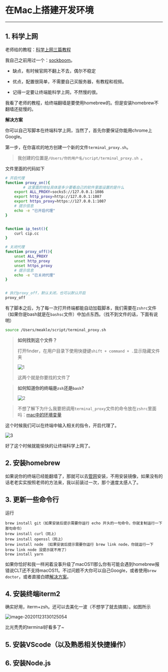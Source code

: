 # 在Mac上搭建开发环境

---

## 1. 科学上网

老师给的教程：[科学上网三篇教程](https://github.com/sun-shadow/Surf_the_Internet/blob/master/入门篇.md)

我自己之前用过一个：[sockboom](https://sockboom.art/)。

* 缺点，有时候官网不翻上不去，偶尔不稳定
* 优点，配置很简单，不需要自己买服务器，有教程和视频。



* 记得一定要让终端能科学上网，不然慢的很。



我看了老师的教程，给终端翻墙是要使用homebrew的。但是安装homebrew不翻墙还挺慢的。



**解决方案**

你可以自己写脚本在终端科学上网，当然了，首先你要保证你能用chrome上Google。



第一步，在你喜欢的地方创建一个新的文件`terminal_proxy.sh`。

> 我创建的位置是`/Users/你的用户名/script/terminal_proxy.sh `。

文件里面的代码如下

```bash
# 开启代理
function proxy_on(){
		# 这里面的地址具体是多少要看自己的软件里面设置的是什么
    export ALL_PROXY=socks5://127.0.0.1:1086
    export http_proxy=http://127.0.0.1:1087
    export https_proxy=https://127.0.0.1:1087
    # 提示信息
    echo -e "已开启代理"
}


function ip_test(){
    curl cip.cc
}

# 关闭代理
function proxy_off(){
    unset ALL_PROXY
    unset http_proxy
    unset https_proxy
    # 提示信息
    echo -e "已关闭代理"
}


# 执行proxy_off，默认关闭，也可以默认开启
proxy_off
```

有了脚本之后，为了每一次打开终端都能自动加载脚本，我们需要在`zshrc`文件（如果你是bash就是在`bashsc`文件）中加点东西。（找不到文件的话，下面有说明）

```bash
source /Users/meakle/script/terminal_proxy.sh
```

>**如何找到这个文件？**
>
>打开finder，在用户目录下使用快捷键`shift + command + .`显示隐藏文件夹
>
>![1](01%E6%90%AD%E5%BB%BA%E7%8E%AF%E5%A2%83.assets/1.png)
>
>这两个就是你要找的文件了
>
>

> **如何知道你的终端是`zsh`还是`bash`?**
>
> ![2](01%E6%90%AD%E5%BB%BA%E7%8E%AF%E5%A2%83.assets/2.png)

>  不想了解下为什么我要把调用`terminal_proxy`文件的命令放在`zshrc`里面吗：[mac中的环境变量](../../blog/macos/mac中的环境变量.md)



这个时候我们可以在终端中输入相关的指令，开启代理了。

![3](01%E6%90%AD%E5%BB%BA%E7%8E%AF%E5%A2%83.assets/3.png)



好了这个时候就能愉快的让终端科学上网了。



## 2. 安装homebrew

如果说你的终端已经能翻墙了，那就可以去[管网](https://brew.sh/index_zh-cn)安装，不用安装镜像，如果没有的话老老实实按照老师的方法来，我以前装过一次，那个速度太感人了。

## 3. 更新一些命令行

运行

```
brew install git（如果安装后提示需要你运行 echo 开头的一句命令，你就复制运行一下那句命令）
brew install curl（同上）
brew install openssl（同上）
brew install node （如果安装后提示需要你运行 brew link node，你就运行一下 brew link node 没提示就不用了）
brew install yarn
```



如果你恰好和我一样闲着没事升级了macOS11那么你有可能会遇到homebrew报错说CLT还不支持macOS11。不过问题不大你可以自己Google，或者使用`brew doctor`，或者直接白嫖[解决方案](../../blog/error/homebrew报错：CLT不支持macOS11.md)。

## 4. 安装终端iterm2

确实好用，iterm+zsh。还可以去美化一波（不想学了就去搞搞）。如图所示

![image-20201123130125054](01%E6%90%AD%E5%BB%BA%E7%8E%AF%E5%A2%83.assets/image-20201123130125054.png)



比光秃秃的terminal好看多了~

## 5. 安装VScode（以及熟悉相关快捷操作）



## 6. 安装Node.js

